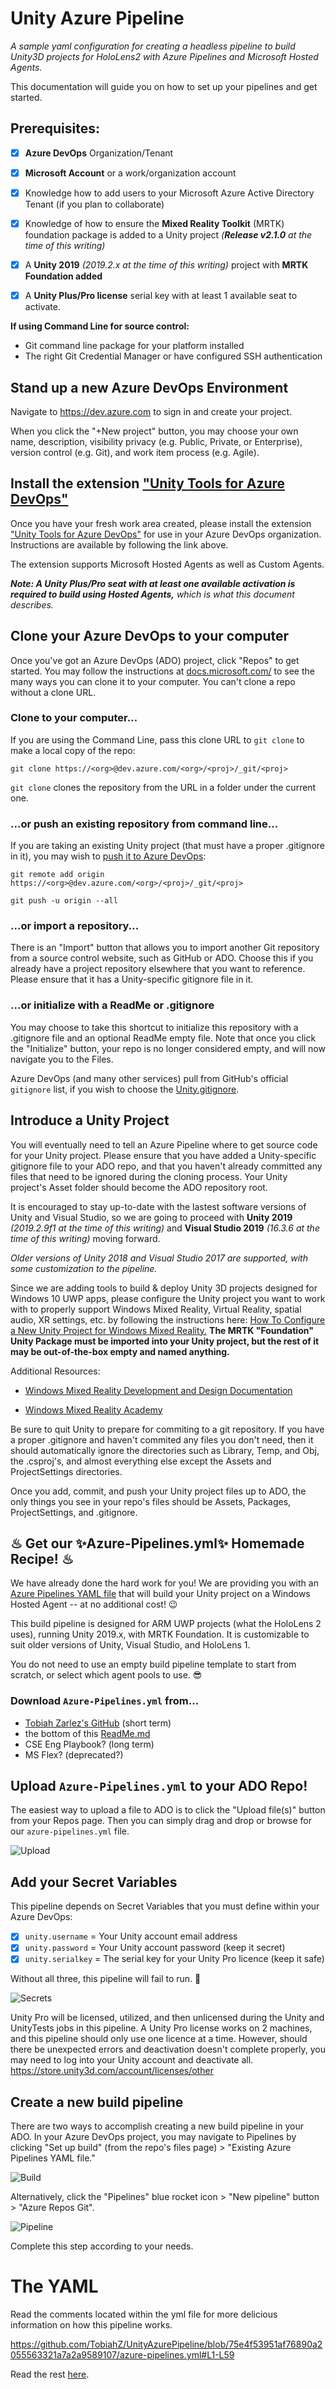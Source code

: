 # Unity Azure Pipeline
*A sample yaml configuration for creating a headless pipeline to build Unity3D projects for HoloLens2 with Azure Pipelines and Microsoft Hosted Agents.*

This documentation will guide you on how to set up your pipelines and get started. 

## Prerequisites: 

 - [x] **Azure DevOps** Organization/Tenant

 - [x] **Microsoft Account** or a work/organization account

 - [x] Knowledge how to add users to your Microsoft Azure Active Directory Tenant (if you plan to collaborate)

 - [x] Knowledge of how to ensure the **Mixed Reality Toolkit** (MRTK) foundation package is added to a Unity project *(**Release v2.1.0** at the time of this writing)*

 - [x] A **Unity 2019** *(2019.2.x at the time of this writing)* project with **MRTK Foundation added**

 - [x] A **Unity Plus/Pro license** serial key with at least 1 available seat to activate. 

**If using Command Line for source control:**

- Git command line package for your platform installed
- The right Git Credential Manager or have configured SSH authentication

## Stand up a new Azure DevOps Environment

Navigate to https://dev.azure.com to sign in and create your project.

When you click the "+New project" button, you may choose your own name, description, visibility privacy (e.g. Public, Private, or Enterprise), version control (e.g. Git), and work item process (e.g. Agile).

## Install the extension ["Unity Tools for Azure DevOps"](https://dinomite-studios.github.io/unity-azure-pipelines-tasks/) 

Once you have your fresh work area created, please install the extension ["Unity Tools for Azure DevOps"](https://dinomite-studios.github.io/unity-azure-pipelines-tasks/) for use in your Azure DevOps organization. Instructions are available by following the link above.

The extension supports Microsoft Hosted Agents as well as Custom Agents.

***Note: A Unity Plus/Pro seat with at least one available activation is required to build using Hosted Agents,** which is what this document describes.*


## Clone your Azure DevOps  to your computer

Once you've got an Azure DevOps (ADO) project, click "Repos" to get started. You may follow the instructions at [docs.microsoft.com/](https://docs.microsoft.com/en-us/azure/devops/repos/git/clone?tabs=visual-studio&view=azure-devops#clone-a-repo) to see the many ways you can clone it to your computer. You can't clone a repo without a clone URL. 

### **Clone to your computer...**
If you are using the Command Line, pass this clone URL to ```git clone``` to make a local copy of the repo:

```git clone https://<org>@dev.azure.com/<org>/<proj>/_git/<proj>```

```git clone``` clones the repository from the URL in a folder under the current one.

### **...or push an existing repository from command line...**
If you are taking an existing Unity project (that must have a proper .gitignore in it), you may wish to [push it to Azure DevOps](https://docs.microsoft.com/en-us/vsts/git/tutorial/pushing?tabs=visual-studio):

``` git remote add origin https://<org>@dev.azure.com/<org>/<proj>/_git/<proj> ```

```git push -u origin --all ```

### **...or import a repository...**
There is an "Import" button that allows you to import another Git repository from a source control website, such as GitHub or ADO. Choose this if you already have a project repository elsewhere that you want to reference. Please ensure that it has a Unity-specific gitignore file in it.

### **...or initialize with a ReadMe or .gitignore**
You may choose to take this shortcut to initialize this repository with a .gitignore file and an optional ReadMe empty file. Note that once you click the "Initialize" button, your repo is no longer considered empty, and will now navigate you to the Files. 

Azure DevOps (and many other services) pull from GitHub's official ```gitignore``` list, if you wish to choose the [Unity.gitignore](https://github.com/github/gitignore/blob/master/Unity.gitignore). 

## Introduce a Unity Project
You will eventually need to tell an Azure Pipeline where to get source code for your Unity project. Please ensure that you have added a Unity-specific gitignore file to your ADO repo, and that you haven't already committed any files that need to be ignored during the cloning process. Your Unity project's Asset folder should become the ADO repository root. 

It is encouraged to stay up-to-date with the lastest software versions of Unity and Visual Studio, so we are going to proceed with **Unity 2019** *(2019.2.9f1 at the time of this writing)* and **Visual Studio 2019** *(16.3.6 at the time of this writing)* moving forward. 

*Older versions of Unity 2018 and Visual Studio 2017 are  supported, with some customization to the pipeline.*

Since we are adding tools to build & deploy Unity 3D projects designed for Windows 10 UWP apps, please configure the Unity project you want to work with to properly support Windows Mixed Reality,  Virtual Reality, spatial audio, XR settings, etc. by following the instructions here:
[How To Configure a New Unity Project for Windows Mixed Reality.](https://docs.microsoft.com/en-us/windows/mixed-reality/configure-unity-project) **The MRTK "Foundation" Unity Package must be imported into your Unity project, but the rest of it may be out-of-the-box empty and named anything.**

Additional Resources:

- [Windows Mixed Reality Development and Design Documentation](https://developer.microsoft.com/windows/mixed-reality)

- [Windows Mixed Reality Academy](https://docs.microsoft.com/en-us/windows/mixed-reality/tutorials)

Be sure to quit Unity to prepare for commiting to a git repository. If you have a proper .gitignore and haven't commited any files you don't need, then it should automatically ignore the directories such as Library, Temp, and Obj, the .csproj's, and almost everything else except the Assets and ProjectSettings directories. 

Once you add, commit, and push your Unity project files up to ADO, the only things you see in your repo's files should be Assets, Packages, ProjectSettings, and .gitignore.

## ♨ Get our ✨**Azure-Pipelines.yml**✨ Homemade Recipe! ♨
We have already done the hard work for you! We are providing you with an [Azure Pipelines YAML file]() that will build your Unity project on a Windows Hosted Agent -- at no additional cost! 😉 

This build pipeline is designed for ARM UWP projects (what the HoloLens 2 uses), running Unity 2019.x, with MRTK Foundation. It is customizable to suit older versions of Unity, Visual Studio, and HoloLens 1. 

You do not need to use an empty build pipeline template to start from scratch, or  select which agent pools to use. 😎

### Download ```Azure-Pipelines.yml``` from...
- [Tobiah Zarlez's GitHub](https://github.com/TobiahZ/UnityAzurePipeline/blob/master/azure-pipelines.yml) (short term)
- the bottom of this [ReadMe.md](#the-yaml)
- CSE Eng Playbook? (long term)
- MS Flex? (deprecated?)

## Upload ```Azure-Pipelines.yml``` to your ADO Repo!
The easiest way to upload a file to ADO is to click the "Upload file(s)" button from your Repos page. Then you can simply drag and drop or browse for our ```azure-pipelines.yml``` file.

![Upload](/Images/upload.gif)

## Add your Secret Variables

This pipeline depends on Secret Variables that you must define within your Azure DevOps:
- [x] ```unity.username```  = Your Unity account email address
- [x] ```unity.password```  = Your Unity account password (keep it secret)
- [x] ```unity.serialkey``` = The serial key for your Unity Pro licence (keep it safe)

Without all three, this pipeline will fail to run. 🚫

![Secrets](/Images/secrets.gif)

Unity Pro will be licensed, utilized, and then unlicensed during the Unity and UnityTests jobs in this pipeline. A Unity Pro license works on 2 machines, and this pipeline should only use one licence at a time. However, should there be unexpected errors and deactivation doesn't complete properly, you may need to log into your Unity account and deactivate all. https://store.unity3d.com/account/licenses/other

## Create a new build pipeline
There are two ways to accomplish creating a new build pipeline in your ADO. In your Azure DevOps project, you may navigate to Pipelines by clicking "Set up build" (from the repo's files page) > "Existing Azure Pipelines YAML file."

![Build](/Images/build.gif)

Alternatively, click the "Pipelines" blue rocket icon > "New pipeline" button > "Azure Repos Git". 

![Pipeline](/Images/pipeline.gif)

Complete this step according to your needs.

# The YAML
Read the comments located within the yml file for more delicious information on how this pipeline works.

https://github.com/TobiahZ/UnityAzurePipeline/blob/75e4f53951af76890a2055563321a7a2a9589107/azure-pipelines.yml#L1-L59

Read the rest [here](/azure-pipelines.yml).
